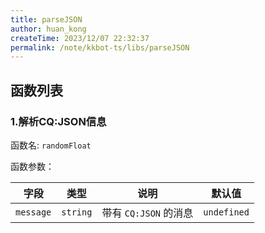 ```yaml
---
title: parseJSON
author: huan_kong
createTime: 2023/12/07 22:32:37
permalink: /note/kkbot-ts/libs/parseJSON
---
```


## 函数列表

### 1.解析CQ:JSON信息

函数名: `randomFloat`

函数参数：

| 字段      | 类型     | 说明                  | 默认值      |
| --------- | -------- | --------------------- | ----------- |
| `message` | `string` | 带有 `CQ:JSON` 的消息 | `undefined` |
